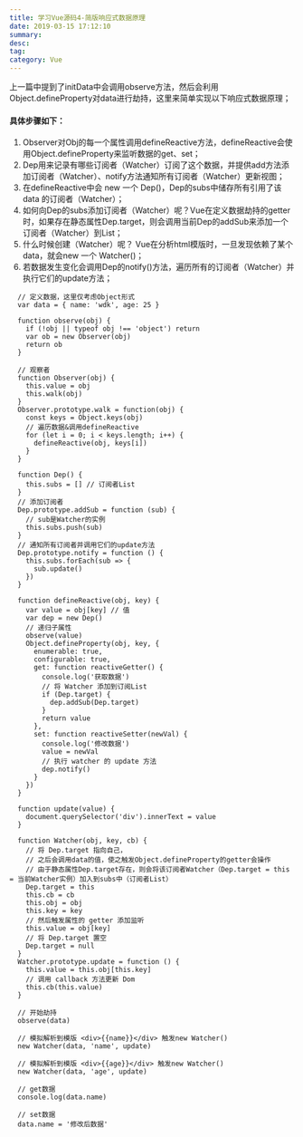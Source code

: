 ```yaml
---
title: 学习Vue源码4-简版响应式数据原理
date: 2019-03-15 17:12:10
summary: 
desc: 
tag: 
category: Vue
---
```

上一篇中提到了initData中会调用observe方法，然后会利用Object.defineProperty对data进行劫持，这里来简单实现以下响应式数据原理；
#### 具体步骤如下：
1. Observer对Obj的每一个属性调用defineReactive方法，defineReactive会使用Object.defineProperty来监听数据的get、set；
2. Dep用来记录有哪些订阅者（Watcher）订阅了这个数据，并提供add方法添加订阅者（Watcher）、notify方法通知所有订阅者（Watcher）更新视图；
3. 在defineReactive中会 new 一个 Dep()，Dep的subs中储存所有引用了该 data 的订阅者（Watcher）；
4. 如何向Dep的subs添加订阅者（Watcher）呢？Vue在定义数据劫持的getter时，如果存在静态属性Dep.target，则会调用当前Dep的addSub来添加一个订阅者（Watcher）到List；
5. 什么时候创建（Watcher）呢？ Vue在分析html模版时，一旦发现依赖了某个data，就会new 一个 Watcher()；
6. 若数据发生变化会调用Dep的notify()方法，遍历所有的订阅者（Watcher）并执行它们的update方法；
```
  // 定义数据，这里仅考虑Object形式
  var data = { name: 'wdk', age: 25 }

  function observe(obj) {
    if (!obj || typeof obj !== 'object') return
    var ob = new Observer(obj)
    return ob
  }

  // 观察者
  function Observer(obj) {
    this.value = obj
    this.walk(obj)
  }
  Observer.prototype.walk = function(obj) {
    const keys = Object.keys(obj)
    // 遍历数据&调用defineReactive
    for (let i = 0; i < keys.length; i++) {
      defineReactive(obj, keys[i])
    }
  }

```
```
  function Dep() {
    this.subs = [] // 订阅者List
  }
  // 添加订阅者
  Dep.prototype.addSub = function (sub) {
    // sub是Watcher的实例
    this.subs.push(sub)
  }
  // 通知所有订阅者并调用它们的update方法
  Dep.prototype.notify = function () {
    this.subs.forEach(sub => {
      sub.update()
    })
  }

  function defineReactive(obj, key) {
    var value = obj[key] // 值
    var dep = new Dep()
    // 递归子属性
    observe(value)
    Object.defineProperty(obj, key, {
      enumerable: true,
      configurable: true,
      get: function reactiveGetter() {
        console.log('获取数据')
        // 将 Watcher 添加到订阅List
        if (Dep.target) {
          dep.addSub(Dep.target)
        }
        return value
      },
      set: function reactiveSetter(newVal) {
        console.log('修改数据')
        value = newVal
        // 执行 watcher 的 update 方法
        dep.notify()
      }
    })
  }
```
```
  function update(value) {
    document.querySelector('div').innerText = value
  }

  function Watcher(obj, key, cb) {
    // 将 Dep.target 指向自己，
    // 之后会调用data的值，使之触发Object.defineProperty的getter会操作
    // 由于静态属性Dep.target存在，则会将该订阅者Watcher（Dep.target = this = 当前Watcher实例）加入到subs中（订阅者List）
    Dep.target = this
    this.cb = cb
    this.obj = obj
    this.key = key
    // 然后触发属性的 getter 添加监听
    this.value = obj[key] 
    // 将 Dep.target 置空
    Dep.target = null
  }
  Watcher.prototype.update = function () {
    this.value = this.obj[this.key]
    // 调用 callback 方法更新 Dom
    this.cb(this.value)
  }

  // 开始劫持
  observe(data)
  
  // 模拟解析到模版 <div>{{name}}</div> 触发new Watcher()
  new Watcher(data, 'name', update)
  
  // 模拟解析到模版 <div>{{age}}</div> 触发new Watcher()
  new Watcher(data, 'age', update)

  // get数据
  console.log(data.name)

  // set数据
  data.name = '修改后数据'

```
